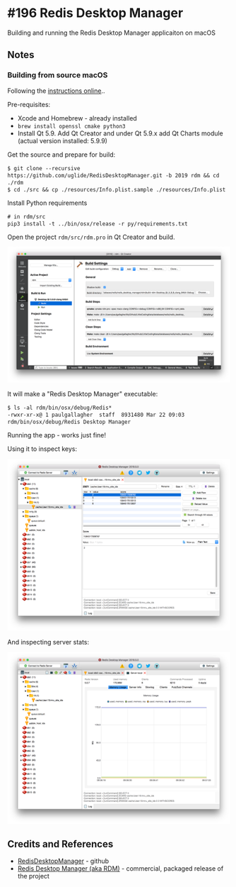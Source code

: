 # #196 Redis Desktop Manager

Building and running the Redis Desktop Manager applicaiton on macOS

## Notes

### Building from source macOS

Following the [instructions online](http://docs.redisdesktop.com/en/latest/install/#mac-os-x)..

Pre-requisites:

* Xcode and Homebrew - already installed
* `brew install openssl cmake python3`
* Install Qt 5.9. Add Qt Creator and under Qt 5.9.x add Qt Charts module (actual version installed: 5.9.9)


Get the source and prepare for build:

```
$ git clone --recursive https://github.com/uglide/RedisDesktopManager.git -b 2019 rdm && cd ./rdm
$ cd ./src && cp ./resources/Info.plist.sample ./resources/Info.plist
```

Install Python requirements

```
# in rdm/src
pip3 install -t ../bin/osx/release -r py/requirements.txt
```

Open the project `rdm/src/rdm.pro` in Qt Creator and build.

![qt_build](./assets/qt_build.png?raw=true)

It will make a "Redis Desktop Manager" executable:

```
$ ls -al rdm/bin/osx/debug/Redis*
-rwxr-xr-x@ 1 paulgallagher  staff  8931480 Mar 22 09:03 rdm/bin/osx/debug/Redis Desktop Manager
```

Running the app - works just fine!

Using it to inspect keys:

![rdm_inspect](./assets/rdm_inspect.png?raw=true)

And inspecting server stats:

![rdm_server_stats](./assets/rdm_server_stats.png?raw=true)

## Credits and References

* [RedisDesktopManager](https://github.com/uglide/RedisDesktopManager) - github
* [Redis Desktop Manager (aka RDM)](https://redisdesktop.com/) - commercial, packaged release of the project
